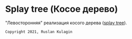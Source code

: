 # Splay tree (Косое дерево)

"Левосторонняя" реализация косого дерева ([splay tree](https://en.wikipedia.org/wiki/Splay_tree)).

```sh
Copyright 2021, Ruslan Kulagin
```